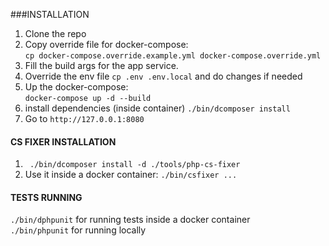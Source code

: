 ###INSTALLATION

1) Clone the repo
2) Copy override file for docker-compose:<br>
   `cp docker-compose.override.example.yml docker-compose.override.yml`
3) Fill the build args for the app service.
4) Override the env file 
`cp .env .env.local` and do changes if needed
5) Up the docker-compose: <br>
`docker-compose up -d --build`
6) install dependencies (inside container) `./bin/dcomposer install`
7) Go to `http://127.0.0.1:8080`

#### CS FIXER INSTALLATION
1) ` ./bin/dcomposer install -d ./tools/php-cs-fixer`
2) Use it inside a docker container: `./bin/csfixer ...`

#### TESTS RUNNING
`./bin/dphpunit` for running tests inside a docker container <br>
`./bin/phpunit` for running locally